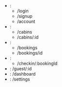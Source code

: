 - [](app%20requirement.md#Authentication|Authentication):
    - /login
    - /signup
    - /account
- [](app%20requirement.md#Cabins|Cabins):
    - /cabins
    - /cabins/:id
- [](app%20requirement.md#Bookings|Bookings) :
    - /bookings
    - /bookings/id
- [](app%20requirement.md#Check%20in/out|Check%20in/out):
    - /checkin/:bookingId
- [](app%20requirement.md#Guest|Guest): /guest/:id
- [](app%20requirement.md#Dashboard|Dashboard): /dashboard
- [](app%20requirement.md#Settings|Settings): /settings
